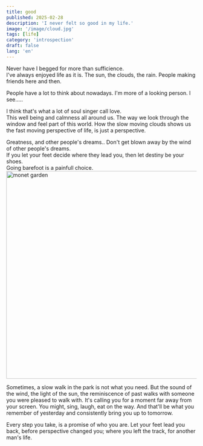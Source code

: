 ```yaml
---
title: good
published: 2025-02-28
description: 'I never felt so good in my life.'
image: '/image/cloud.jpg'
tags: [life]
category: 'introspection'
draft: false 
lang: 'en'
---
```


Never have I begged for more than sufficience.<br />
I've always enjoyed life as it is. The sun, the clouds, the rain. People making friends here and then.<br />

People have a lot to think about nowadays. I'm more of a looking person. I see.....<br />

I think that's what a lot of soul singer call love.<br />
This well being and calmness all around us. The way we look through the window and feel part of this world. How the slow moving clouds shows us the fast moving perspective of life, is just a perspective.<br />

Greatness, and other people's dreams.. Don't get blown away by the wind of other people's dreams.<br />
If you let your feet decide where they lead you, then let destiny be your shoes.<br />Going barefoot is a painfull choice.
<img src="/image/monet-garden.png" width="550" alt="monet garden" />

Sometimes, a slow walk in the park is not what you need. But the sound of the wind, the light of the sun, the reminiscence of past walks with someone you were pleased to walk with. It's calling you for a moment far away from your screen. You might, sing, laugh, eat on the way. And that'll be what you remember of yesterday and consistently bring you up to tomorrow.<br />

Every step you take, is a promise of who you are. Let your feet lead you back, before perspective changed you; where you left the track, for another man's life.
